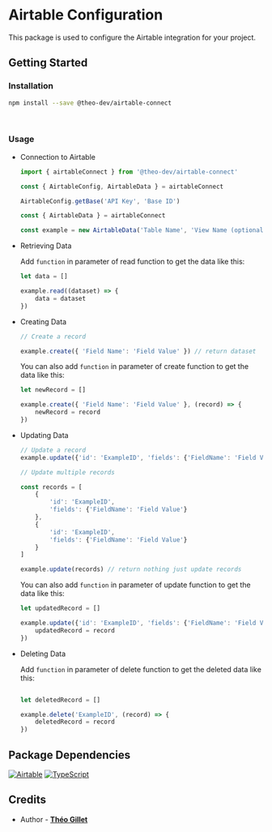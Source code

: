 # Airtable Configuration
This package is used to configure the Airtable integration for your project.

## Getting Started

### Installation

```bash
npm install --save @theo-dev/airtable-connect
```

<!-- Create a ```.env``` file in the root of your project and add the following:

```bash
# If you use NodeJS or VanillaJS, you can add the following to your .env file
AIRTABLE_API_KEY=
AIRTABLE_BASE_ID=

# If you use React, you can add the following to your .env file
REACT_APP_AIRTABLE_API_KEY=
REACT_APP_AIRTABLE_BASE_ID=

``` -->

&nbsp;
### Usage

- Connection to Airtable

    ```javascript
    import { airtableConnect } from '@theo-dev/airtable-connect'

    const { AirtableConfig, AirtableData } = airtableConnect

    AirtableConfig.getBase('API Key', 'Base ID')

    const { AirtableData } = airtableConnect

    const example = new AirtableData('Table Name', 'View Name (optional if you want to use the default view)')

    ```

- Retrieving Data

    Add ```function``` in parameter of read function to get the data like this:

    ```javascript
    let data = []

    example.read((dataset) => {
        data = dataset
    })
    ```

- Creating Data

    ```javascript
    // Create a record

    example.create({ 'Field Name': 'Field Value' }) // return dataset
    ````

    You can also add ```function``` in parameter of create function to get the data like this:

    ```javascript
    let newRecord = []

    example.create({ 'Field Name': 'Field Value' }, (record) => {
        newRecord = record
    })
    ```
- Updating Data

    ```javascript
    // Update a record
    example.update({'id': 'ExampleID', 'fields': {'FieldName': 'Field Value'}}) // return nothing just update the record

    // Update multiple records

    const records = [
        {
            'id': 'ExampleID', 
            'fields': {'FieldName': 'Field Value'}
        }, 
        {
            'id': 'ExampleID', 
            'fields': {'FieldName': 'Field Value'}
        }
    ]

    example.update(records) // return nothing just update records
    ```

    You can also add ```function``` in parameter of update function to get the data like this:

    ```javascript
    let updatedRecord = []

    example.update({'id': 'ExampleID', 'fields': {'FieldName': 'Field Value'}}, (record) => {
        updatedRecord = record
    })
    ```

- Deleting Data

    Add ```function``` in parameter of delete function to get the deleted data like this:

    ```javascript

    let deletedRecord = []

    example.delete('ExampleID', (record) => {
        deletedRecord = record
    })
    ```

## Package Dependencies

[![Airtable](https://img.shields.io/badge/Airtable-18BFFF?style=for-the-badge&logo=Airtable&logoColor=white)](https://airtable.com/)
[![TypeScript](https://img.shields.io/badge/typescript-%23007ACC.svg?style=for-the-badge&logo=typescript&logoColor=white)](https://www.typescriptlang.org/)

## Credits

- Author - [**Théo Gillet**](https://portfolio.theogillet.fr/)
